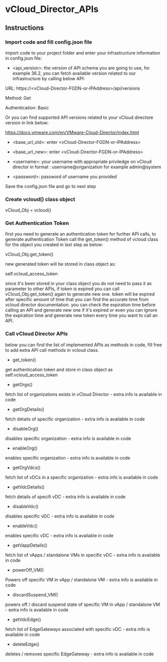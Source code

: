 # vCloud_Director_APIs

## Instructions
### Import code and fill config.json file
import code to your project folder and enter your infrastructure information in config.json file:

- \<api_version\>: the version of API schema you are going to use, for example 36.2, you can fetch available version related to our infrastructure by calling below API:

URL: https://\<vCloud-Director-FGDN-or-IPAddress\>/api/versions

Method: Get

Authentication: Basic

 Or you can find supported API versions related to your vCloud directore version in link below:
 
 https://docs.vmware.com/en/VMware-Cloud-Director/index.html
 
- \<base_url_old\>: enter \<vCloud-Director-FGDN-or-IPAddress\>
 
- \<base_url_new\>: enter \<vCloud-Director-FGDN-or-IPAddress\>
 
- \<username\>: your username with appropriate priviledge on vCloud director in format : username@organization for example admin@system
 
- \<password\>: password of username you provided
 
 Save the config.json file and go to next step
 
 ### Create vcloud() class object
 
 vCloud_Obj = vcloud()
 
 ### Get Authentication Token
 first you need to generate an authentication token for further API calls, to generate authentication Token call the get_token() method of vcloud class for the object you created in last step as below:
 
  vCloud_Obj.get_token()
 
 new generated token will be stored in class object as:
 
 self.vcloud_access_token
 
 since it's been stored in your class object you do not need to pass it as parameter to other APIs, if token is expired you can call vCloud_Obj.get_token() again to generate new one.
 token will be expired after specific amount of time that you can find the accurate time from vcloud director documentation.
 you can check the expiration time before calling an API and generate new one if it's expired or even you can ignore the expiration time and generate new token every time you want to call an API.
 
 ### Call vCloud Director APIs
 below you can find the list of implemented APIs as methods in code, fill free to add extra API call methods in vcloud class.
 
 - get_token()
 
 get authentication token and store in class object as  self.vcloud_access_token

 - getOrgs()
 
 fetch list of organizations exists in vCloud Director - extra info is available in code
 
 - getOrgDetails()
 
 fetch details of specific organization - extra info is available in code
 
 - disableOrg()
 
 disables specific organization - extra info is available in code
 
 - enableOrg()
 
 enables specific organization - extra info is available in code
 
 - getOrgVdcs()
 
 fetch list of vDCs in a specific organization - extra info is available in code
 
 - getVdcDetails()
 
 fetch details of specifi vDC - extra info is available in code
 
 - disableVdc()
 
 disables specific vDC - extra info is available in code
 
 - enableVdc()
 
 enables specific vDC - extra info is available in code
 
 - getVappDetails()
 
 fetch list of vApps / standalone VMs in specific vDC - extra info is available in code
 
 - powerOff_VM()
 
 Powers off specific VM in vApp / standalone VM - extra info is available in code
 
 - discardSuspend_VM()
 
 powers off / discard suspend state of specific VM in vApp / standalone VM - extra info is available in code
 
 - getVdcEdge()
 
 fetch list of EdgeGateways associated with specific vDC - extra info is available in code
 
 - deleteEdge()
 
 deletes / removes specific EdgeGateway - extra info is available in code
 
 
 

